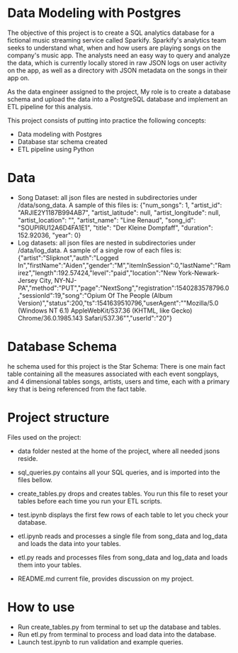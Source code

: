 # Data Modeling with Postgres
The objective of this project is to create a SQL analytics database for a fictional music streaming service called Sparkify. Sparkify's analytics team seeks to understand what, when and how users are playing songs on the company's music app. The analysts need an easy way to query and analyze the data, which is currently locally stored in raw JSON logs on user activity on the app, as well as a directory with JSON metadata on the songs in their app on.

As the data engineer assigned to the project, My role is to create a database schema and upload the data into a PostgreSQL database and implement an ETL pipeline for this analysis.




This project consists of putting into practice the following concepts:

* Data modeling with Postgres
* Database star schema created
* ETL pipeline using Python

# Data
* Song Dataset: all json files are nested in subdirectories under /data/song_data. A sample of this files is:
{"num_songs": 1, "artist_id": "ARJIE2Y1187B994AB7", "artist_latitude": null, "artist_longitude": null, "artist_location": "", "artist_name": "Line Renaud", "song_id": "SOUPIRU12A6D4FA1E1", "title": "Der Kleine Dompfaff", "duration": 152.92036, "year": 0}
* Log datasets: all json files are nested in subdirectories under /data/log_data. A sample of a single row of each files is:
{"artist":"Slipknot","auth":"Logged In","firstName":"Aiden","gender":"M","itemInSession":0,"lastName":"Ramirez","length":192.57424,"level":"paid","location":"New York-Newark-Jersey City, NY-NJ-PA","method":"PUT","page":"NextSong","registration":1540283578796.0,"sessionId":19,"song":"Opium Of The People (Album Version)","status":200,"ts":1541639510796,"userAgent":"\"Mozilla\/5.0 (Windows NT 6.1) AppleWebKit\/537.36 (KHTML, like Gecko) Chrome\/36.0.1985.143 Safari\/537.36\"","userId":"20"}

# Database Schema
he schema used for this project is the Star Schema: There is one main fact table containing all the measures associated with each event songplays, and 4 dimensional tables songs, artists, users and time, each with a primary key that is being referenced from the fact table.

# Project structure
Files used on the project:

* data folder nested at the home of the project, where all needed jsons reside.
* sql_queries.py contains all your SQL queries, and is imported into the files bellow.

* create_tables.py drops and creates tables. You run this file to reset your tables before each time you run your ETL scripts.

* test.ipynb displays the first few rows of each table to let you check your database.

* etl.ipynb reads and processes a single file from song_data and log_data and loads the data into your tables.

* etl.py reads and processes files from song_data and log_data and loads them into your tables.

* README.md current file, provides discussion on my project.

# How to use 
* Run create_tables.py from terminal to set up the database and tables.
* Run etl.py from terminal to process and load data into the database.
* Launch test.ipynb to run validation and example queries.

